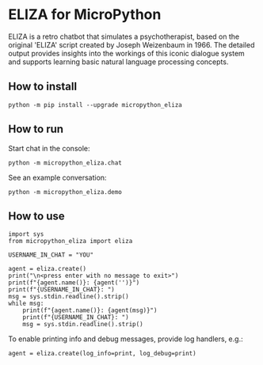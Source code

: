 # ELIZA for MicroPython

ELIZA is a retro chatbot that simulates a psychotherapist, based on the original 'ELIZA' script created by Joseph Weizenbaum in 1966. The detailed output provides insights into the workings of this iconic dialogue system and supports learning basic natural language processing concepts.

## How to install

```
python -m pip install --upgrade micropython_eliza
```

## How to run

Start chat in the console:
```
python -m micropython_eliza.chat
```

See an example conversation:
```
python -m micropython_eliza.demo
```

## How to use

```
import sys
from micropython_eliza import eliza

USERNAME_IN_CHAT = "YOU"

agent = eliza.create()
print("\n<press enter with no message to exit>")
print(f"{agent.name()}: {agent('')}")
print(f"{USERNAME_IN_CHAT}: ")
msg = sys.stdin.readline().strip()
while msg:
    print(f"{agent.name()}: {agent(msg)}")
    print(f"{USERNAME_IN_CHAT}: ")
    msg = sys.stdin.readline().strip()
```

To enable printing info and debug messages, provide log handlers, e.g.:
```
agent = eliza.create(log_info=print, log_debug=print)
```

